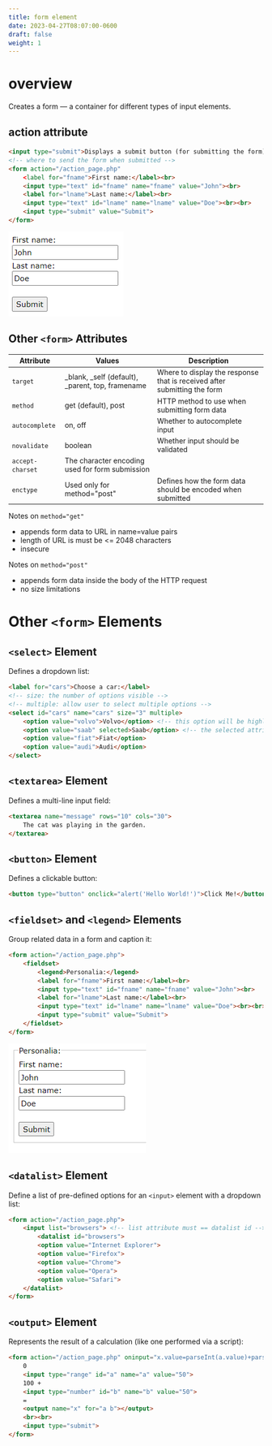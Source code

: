 ```yaml
---
title: form element
date: 2023-04-27T08:07:00-0600
draft: false
weight: 1
---
```


# overview
Creates a form — a container for different types of input elements.

## action attribute
```html
<input type="submit">Displays a submit button (for submitting the form)
<!-- where to send the form when submitted -->
<form action="/action_page.php" 
    <label for="fname">First name:</label><br>
    <input type="text" id="fname" name="fname" value="John"><br>
    <label for="lname">Last name:</label><br>
    <input type="text" id="lname" name="lname" value="Doe"><br><br>
    <input type="submit" value="Submit">
</form>
```
![A screenshot of a form with two fields labeled 'first name' and 'last name' and a button labeled 'submit'](./xHTML_Forms---form--Element-image1.png)

## Other `<form>` Attributes
| Attribute        | Values                                           | Description                                                              |
| ---------------- | ------------------------------------------------ | ------------------------------------------------------------------------ |
| `target`         | _blank, _self (default), _parent, top, framename | Where to display the response that is received after submitting the form |
| `method`         | get (default), post                              | HTTP method to use when submitting form data                             |
| `autocomplete`   | on, off                                          | Whether to autocomplete input                                            |
| `novalidate`     | boolean                                          | Whether input should be validated                                        |
| `accept-charset` | The character encoding used for form submission  |
| `enctype`        | Used only for method="post"                      | Defines how the form data should be encoded when submitted               |


Notes on `method="get"`
- appends form data to URL in name=value pairs
- length of URL is must be <= 2048 characters
- insecure

Notes on `method="post"`
- appends form data inside the body of the HTTP request
- no size limitations

# Other `<form>` Elements
## `<select>` Element
Defines a dropdown list:
```html
<label for="cars">Choose a car:</label>
<!-- size: the number of options visible -->
<!-- multiple: allow user to select multiple options -->
<select id="cars" name="cars" size="3" multiple> 
    <option value="volvo">Volvo</option> <!-- this option will be highlighted since its first -->
    <option value="saab" selected>Saab</option> <!-- the selected attribute would override the above -->
    <option value="fiat">Fiat</option>
    <option value="audi">Audi</option>
</select>
```

## `<textarea>` Element
Defines a multi-line input field:
```html
<textarea name="message" rows="10" cols="30">
    The cat was playing in the garden.
</textarea>
```

## `<button>` Element
Defines a clickable button:
```html
<button type="button" onclick="alert('Hello World!')">Click Me!</button>
```

## `<fieldset>` and `<legend>` Elements
Group related data in a form and caption it:
```html
<form action="/action_page.php">
    <fieldset>
        <legend>Personalia:</legend>
        <label for="fname">First name:</label><br>
        <input type="text" id="fname" name="fname" value="John"><br>
        <label for="lname">Last name:</label><br>
        <input type="text" id="lname" name="lname" value="Doe"><br><br>
        <input type="submit" value="Submit">
    </fieldset>
</form>
```
![A screenshot of a form with two fields labeled 'first name' and 'last name' and a button labeled 'submit'](./xHTML_Forms---form--Element-image2.png)

## `<datalist>` Element
Define a list of pre-defined options for an `<input>` element with a dropdown list:
```html
<form action="/action_page.php">
    <input list="browsers"> <!-- list attribute must == datalist id -->
        <datalist id="browsers">
        <option value="Internet Explorer">
        <option value="Firefox">
        <option value="Chrome">
        <option value="Opera">
        <option value="Safari">
    </datalist>
</form>
```

## `<output>` Element
Represents the result of a calculation (like one performed via a script):
```html
<form action="/action_page.php" oninput="x.value=parseInt(a.value)+parseInt(b.value)">
    0
    <input type="range" id="a" name="a" value="50">
    100 +
    <input type="number" id="b" name="b" value="50">
    =
    <output name="x" for="a b"></output>
    <br><br>
    <input type="submit">
</form>
```
